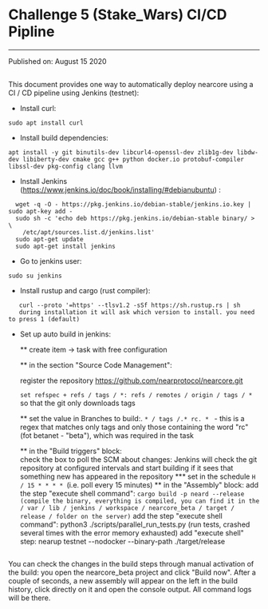 # Challenge 5 (Stake_Wars) CI/CD Pipline
----------------------------------------
Published on: August 15 2020
## 

This document provides one way to automatically deploy nearcore using a CI / CD pipeline using Jenkins (testnet):

* Install curl:

 ``` 
 sudo apt install curl 
 ```


* Install build dependencies:
 ``` 
 apt install -y git binutils-dev libcurl4-openssl-dev zlib1g-dev libdw-dev libiberty-dev cmake gcc g++ python docker.io protobuf-compiler libssl-dev pkg-config clang llvm
 ``` 
* Install  Jenkins (https://www.jenkins.io/doc/book/installing/#debianubuntu) :
 ``` 
   wget -q -O - https://pkg.jenkins.io/debian-stable/jenkins.io.key | sudo apt-key add -
   sudo sh -c 'echo deb https://pkg.jenkins.io/debian-stable binary/ > \
     /etc/apt/sources.list.d/jenkins.list'
   sudo apt-get update
   sudo apt-get install jenkins
 ``` 

* Go to jenkins user:
 ```
 sudo su jenkins
```

* Install rustup and cargo (rust compiler):
```
   curl --proto '=https' --tlsv1.2 -sSf https://sh.rustup.rs | sh
   during installation it will ask which version to install. you need to press 1 (default)
```
* Set up auto build in jenkins:

   ** create item -> task with free configuration
   
   ** in the section "Source Code Management":
   
     register the repository https://github.com/nearprotocol/nearcore.git
     
     ```set refspec + refs / tags / *: refs / remotes / origin / tags / * ``` so that the git only downloads tags
     
   ** set the value in Branches to build:. ```* / tags /.* rc. * ``` - this is a regex that matches only tags and only those containing the word "rc" (fot betanet - "beta"), which was required in the task
     
   ** in the "Build triggers" block:   
     check the box to poll the SCM about changes: Jenkins will check the git repository at configured intervals and start building if it sees that something new has appeared in the repository
         *** set in the schedule ```H / 15 * * * * ```(i.e. poll every 15 minutes)
   ** in the "Assembly" block:
       add the step "execute shell command": 
       ```
       cargo build -p neard --release (compile the binary, everything is compiled, you can find it in the / var / lib / jenkins / workspace / nearcore_beta / target / release / folder on the server)
       ```
     add the step "execute shell command": python3 ./scripts/parallel_run_tests.py (run tests, crashed several times with the error memory exhausted)
     add "execute shell" step: nearup testnet --nodocker --binary-path ./target/release
 ```
 ```
   You can check the changes in the build steps through manual activation of the build: you open the nearcore_beta project and click "Build now". After a couple of seconds, a new assembly will appear on the left in the build history, click directly on it and open the console output. All command logs will be there.
